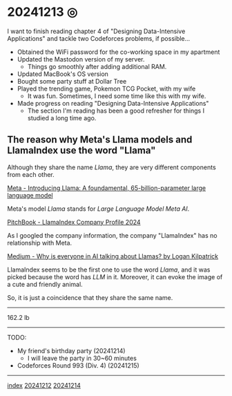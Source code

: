 <head><meta name="viewport" content="width=device-width, initial-scale=1.0, user-scalable=yes" /><meta charset="UTF-8"></head>

# 20241213 ◎

I want to finish reading chapter 4 of "Designing Data-Intensive Applications" and tackle two Codeforces problems, if possible...

- Obtained the WiFi password for the co-working space in my apartment
- Updated the Mastodon version of my server.
	- Things go smoothly after adding additional RAM.
- Updated MacBook's OS version
- Bought some party stuff at Dollar Tree
- Played the trending game, Pokemon TCG Pocket, with my wife
	- It was fun. Sometimes, I need some time like this with my wife.
- Made progress on reading "Designing Data-Intensive Applications"
	- The section I'm reading has been a good refresher for things I studied a long time ago.

## The reason why Meta's Llama models and LlamaIndex use the word "Llama"

Although they share the name *Llama*, they are very different components from each other.

[Meta - Introducing Llama: A foundamental, 65-billion-parameter large language model](https://ai.meta.com/blog/large-language-model-llama-meta-ai/)

Meta's model *Llama* stands for *Large Language Model Meta AI*.

[PitchBook - LlamaIndex Company Profile 2024](https://pitchbook.com/profiles/company/528687-73#overview)

As I googled the company information, the company "LlamaIndex" has no relationship with Meta.

[Medium - Why is everyone in AI talking about Llamas? by Logan Kilpatrick](https://medium.com/around-the-prompt/why-is-everyone-in-ai-talking-about-llamas-ca776ed93bab)

LlamaIndex seems to be the first one to use the word *Llama*, and it was picked because the word has *LLM* in it. Moreover, it can evoke the image of a cute and friendly animal.

So, it is just a coincidence that they share the same name.

---

162.2 lb

---

TODO:

- My friend's birthday party (20241214)
	- I will leave the party in 30~60 minutes
- Codeforces Round 993 (Div. 4) (20241215)

---

[index](../../index.html)
[20241212](20241212.html)
[20241214](20241214.html)
